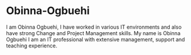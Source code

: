 # Obinna-Ogbuehi
I am Obinna Ogbuehi,  I have worked in various IT environments and also have strong Change and Project Management skills. 
My name is Obinna Ogbuehi I am an IT professional with extensive management, support and teaching experience.
